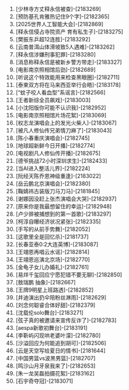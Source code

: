 
1. [少林寺方丈释永信被查]-[2183269]
1. [预防基孔肯雅热记住9个字]-[2182365]
1. [2025世界人工智能大会]-[2182869]
1. [释永信侵占寺院资产 育有私生子]-[2183275]
1. [樊振东乒超12连胜]-[2183292]
1. [云南普洱山体滑坡致5人遇难]-[2183262]
1. [释永信涉嫌刑事犯罪]-[2183280]
1. [消息称释永信是被新乡警方带走]-[2183327]
1. [电影南京照相馆后劲]-[2182689]
1. [听说这个特效能用来检查黑眼圈]-[2182711]
1. [泰柬双方将在马来西亚举行会晤]-[2183178]
1. [“蚊子咬人看血型”系谣言]-[2182566]
1. [王者新综全员飙戏]-[2183003]
1. [小沈阳版你可能不认识我]-[2182952]
1. [电影南京照相馆片场花絮]-[2183069]
1. [权志龙演唱会上的发光火柴人]-[2183067]
1. [被凡人修仙传兄弟情刀麻了]-[2183043]
1. [陈小春重庆演唱会]-[2182745]
1. [地球超新鲜今日开播]-[2182774]
1. [电视剧凡人修仙传开播]-[2182675]
1. [德爷挑战72小时深圳求生]-[2182433]
1. [当AI进入整活儿界]-[2182224]
1. [阮经天陈乔恩神级重逢]-[2183022]
1. [岳云鹏北京演唱会]-[2182380]
1. [鞠婧祎古装版刀马刀马]-[2181845]
1. [谢娜因没赶上张杰演唱会大哭]-[2182937]
1. [原来你是我最想留住的幸运]-[2182948]
1. [卢少骅被捕想到的第一首歌]-[2183297]
1. [柯淳自曝经济状况紧张]-[2182335]
1. [手写的从前手势舞]-[2182052]
1. [这歌里全是回忆杀]-[2181737]
1. [长春亚泰0:2大连英博]-[2183087]
1. [王翊恩再唱云水谣]-[2182814]
1. [王翊恩巡演北京场]-[2182770]
1. [金龟子女儿办婚礼]-[2182761]
1. [易烊千玺回应宁愿犯错不要无聊]-[2182850]
1. [敖瑞鹏 抽象]-[2182667]
1. [王牌9明星上班路透]-[2182852]
1. [井迪演出扔伞陪粉丝淋雨]-[2182629]
1. [刘念何聪睿合体好甜]-[2182379]
1. [沈载伦solo舞台]-[2183271]
1. [弦子真的被邀请来宣传反诈了]-[2182783]
1. [aespa新歌初舞台]-[2183191]
1. [李靳屿闪现哄老婆叶濛]-[2182780]
1. [沙溢回应为何能追到胡可]-[2182506]
1. [云是天空写给夏日的情书]-[2181644]
1. [中国男篮vs波黑男篮]-[2182707]
1. [鸣沙山月牙泉我来了]-[2182653]
1. [朱一龙吴磊拍摄花絮]-[2183162]
1. [石宇奇夺冠]-[2183071]